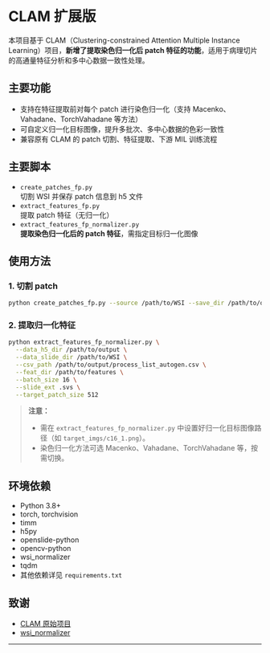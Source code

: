 # CLAM 扩展版

本项目基于 CLAM（Clustering-constrained Attention Multiple Instance Learning）项目，**新增了提取染色归一化后 patch 特征的功能**，适用于病理切片的高通量特征分析和多中心数据一致性处理。

## 主要功能

- 支持在特征提取前对每个 patch 进行染色归一化（支持 Macenko、Vahadane、TorchVahadane 等方法）
- 可自定义归一化目标图像，提升多批次、多中心数据的色彩一致性
- 兼容原有 CLAM 的 patch 切割、特征提取、下游 MIL 训练流程

## 主要脚本

- `create_patches_fp.py`  
  切割 WSI 并保存 patch 信息到 h5 文件
- `extract_features_fp.py`  
  提取 patch 特征（无归一化）
- `extract_features_fp_normalizer.py`  
  **提取染色归一化后的 patch 特征**，需指定目标归一化图像

## 使用方法

### 1. 切割 patch

```bash
python create_patches_fp.py --source /path/to/WSI --save_dir /path/to/output --patch_size 512 --patch --seg --stitch
```

### 2. 提取归一化特征

```bash
python extract_features_fp_normalizer.py \
  --data_h5_dir /path/to/output \
  --data_slide_dir /path/to/WSI \
  --csv_path /path/to/output/process_list_autogen.csv \
  --feat_dir /path/to/features \
  --batch_size 16 \
  --slide_ext .svs \
  --target_patch_size 512
```

> **注意：**  
> - 需在 `extract_features_fp_normalizer.py` 中设置好归一化目标图像路径（如 `target_imgs/c16_1.png`）。
> - 染色归一化方法可选 Macenko、Vahadane、TorchVahadane 等，按需切换。

## 环境依赖

- Python 3.8+
- torch, torchvision
- timm
- h5py
- openslide-python
- opencv-python
- wsi_normalizer
- tqdm
- 其他依赖详见 `requirements.txt`

## 致谢

- [CLAM 原始项目](https://github.com/mahmoodlab/CLAM)
- [wsi_normalizer](https://github.com/EIDOSLAB/wsi-normalizer)

---